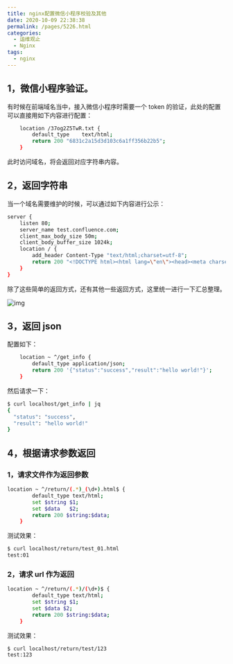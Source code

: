 ```yaml
---
title: nginx配置微信小程序校验及其他
date: 2020-10-09 22:38:38
permalink: /pages/5226.html
categories:
  - 运维观止
  - Nginx
tags:
  - nginx
---
```


## 1，微信小程序验证。



有时候在前端域名当中，接入微信小程序时需要一个 token 的验证，此处的配置可以直接用如下内容进行配置：



```sh
    location /37og2Z5TwR.txt {
        default_type    text/html;
        return 200 "6831c2a15d3d103c6a1ff356b22b5";
    }
```



此时访问域名，将会返回对应字符串内容。



## 2，返回字符串



当一个域名需要维护的时候，可以通过如下内容进行公示：



```sh
server {
    listen 80;
    server_name test.confluence.com;
    client_max_body_size 50m;
    client_body_buffer_size 1024k;
    location / {
        add_header Content-Type "text/html;charset=utf-8";
        return 200 "<!DOCTYPE html><html lang=\"en\"><head><meta charset=\"UTF-8\"><title>维护通知</title><style type=\"text/css\">.wrap{width:560px;margin:254px auto}.helloworld p{font:italic small-caps 13px/1.2em Arial}</style></head><body><div class=\"wrap\"><div class=\"helloworld\"><p>WIKI系统临时紧急维护, 稍后开放。非常抱歉影响您的使用。 04/24/2019 15:19, by OPS</p></div></div></body></html>";
    }
}
```



除了这些简单的返回方式，还有其他一些返回方式，这里统一进行一下汇总整理。





![img](http://tvax2.sinaimg.cn/large/71cfeb93ly1gf8jciz3o9j20sg16oakp.jpg)





## 3，返回 json



配置如下：



```sh
    location ~ ^/get_info {
        default_type application/json;
        return 200 '{"status":"success","result":"hello world!"}';
    }
```



然后请求一下：



```sh
$ curl localhost/get_info | jq
{
  "status": "success",
  "result": "hello world!"
}
```



## 4，根据请求参数返回



### 1，请求文件作为返回参数



```sh
location ~ ^/return/(.*)_(\d+).html$ {
        default_type text/html;
        set $string $1;
        set $data   $2;
        return 200 $string:$data;
    }
```



测试效果：



```sh
$ curl localhost/return/test_01.html
test:01
```



### 2，请求 url 作为返回



```sh
location ~ ^/return/(.*)/(\d+)$ {
        default_type text/html;
        set $string $1;
        set $data $2;
        return 200 $string:$data;
    }
```



测试效果：



```sh
$ curl localhost/return/test/123
test:123
```
